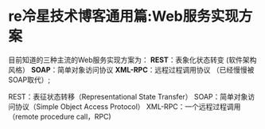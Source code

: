 # re冷星技术博客通用篇:Web服务实现方案

目前知道的三种主流的Web服务实现方案为：
__REST__：表象化状态转变 (软件架构风格）
__SOAP__：简单对象访问协议
__XML-RPC__：远程过程调用协议 （已经慢慢被SOAP取代）;


REST：表征状态转移（Representational State Transfer）
SOAP：简单对象访问协议（Simple Object Access Protocol）
XML-RPC：一个远程过程调用（remote procedure call，RPC)
